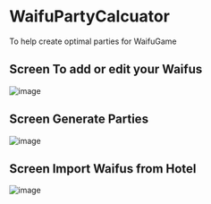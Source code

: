 # WaifuPartyCalcuator
To help create optimal parties for WaifuGame

## Screen To add or edit your Waifus
![image](https://user-images.githubusercontent.com/1035905/157745621-20f6845a-6694-48ee-83a1-90923414bdc8.png)

## Screen Generate Parties
![image](https://user-images.githubusercontent.com/1035905/157744450-fc66ec56-76b1-4425-a5ef-7077963fb62d.png)

## Screen Import Waifus from Hotel
![image](https://user-images.githubusercontent.com/1035905/158092392-ab62e5ad-cb03-4b6b-bce2-791599613524.png)

